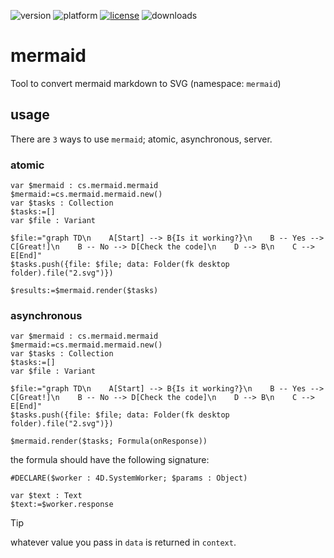 ![version](https://img.shields.io/badge/version-20%2B-E23089)
![platform](https://img.shields.io/static/v1?label=platform&message=mac-intel%20|%20mac-arm%20|%20win-64&color=blue)
[![license](https://img.shields.io/github/license/miyako/mermaid)](LICENSE)
![downloads](https://img.shields.io/github/downloads/miyako/mermaid/total)

# mermaid
Tool to convert mermaid markdown to SVG (namespace: `mermaid`)

## usage

There are `3` ways to use `mermaid`; atomic, asynchronous, server.

### atomic

```4d
var $mermaid : cs.mermaid.mermaid
$mermaid:=cs.mermaid.mermaid.new()
var $tasks : Collection
$tasks:=[]
var $file : Variant

$file:="graph TD\n    A[Start] --> B{Is it working?}\n    B -- Yes --> C[Great!]\n    B -- No --> D[Check the code]\n    D --> B\n    C --> E[End]"
$tasks.push({file: $file; data: Folder(fk desktop folder).file("2.svg")})

$results:=$mermaid.render($tasks)
```

### asynchronous

```4d
var $mermaid : cs.mermaid.mermaid
$mermaid:=cs.mermaid.mermaid.new()
var $tasks : Collection
$tasks:=[]
var $file : Variant
	
$file:="graph TD\n    A[Start] --> B{Is it working?}\n    B -- Yes --> C[Great!]\n    B -- No --> D[Check the code]\n    D --> B\n    C --> E[End]"
$tasks.push({file: $file; data: Folder(fk desktop folder).file("2.svg")})

$mermaid.render($tasks; Formula(onResponse))
```

the formula should have the following signature:

```4d
#DECLARE($worker : 4D.SystemWorker; $params : Object)

var $text : Text
$text:=$worker.response
```

> [!TIP]
> whatever value you pass in `data` is returned in `context`.
